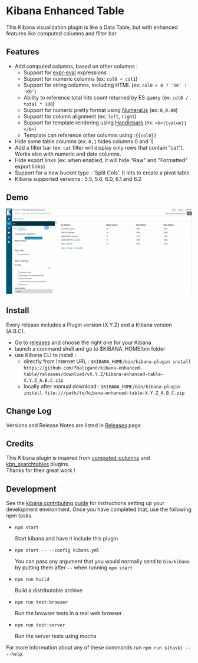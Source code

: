 # Kibana Enhanced Table

This Kibana visualization plugin is like a Data Table, but with enhanced features like computed columns and filter bar.

## Features

- Add computed columns, based on other columns :
  - Support for [expr-eval](https://github.com/silentmatt/expr-eval#expression-syntax) expressions
  - Support for numeric columns (ex: `col0 + col1`)
  - Support for string columns, including HTML (ex: `col0 > 0 ? 'OK' : 'KO'`)
  - Ability to reference total hits count returned by ES query (ex: `col0 / total * 100`)
  - Support for numeric pretty format using [Numeral.js](http://numeraljs.com/#format) (ex: `0,0.00`)
  - Support for column alignment (ex: `left`, `right`)
  - Support for template rendering using [Handlebars](http://handlebarsjs.com/expressions.html) (ex: `<b>{{value}}</b>`)
  - Template can reference other columns using :`{{col0}}`
- Hide some table columns (ex: `0,1` hides columns 0 and 1)
- Add a filter bar (ex: `cat` filter will display only rows that contain "cat"). Works also with numeric and date columns.
- Hide export links (ex: when enabled, it will hide "Raw" and "Formatted" export links)
- Support for a new bucket type : 'Split Cols'. It lets to create a pivot table.
- Kibana supported versions : 5.5, 5.6, 6.0, 6.1 and 6.2


## Demo

![Demo](docs/demo.gif)


## Install

Every release includes a Plugin version (X.Y.Z) and a Kibana version (A.B.C).

- Go to [releases](https://github.com/fbaligand/kibana-enhanced-table/releases "Go to releases!") and choose the right one for your Kibana
- launch a command shell and go to $KIBANA_HOME/bin folder
- use Kibana CLI to install : 
  - directly from Internet URL :
`$KIBANA_HOME/bin/kibana-plugin install https://github.com/fbaligand/kibana-enhanced-table/releases/download/vX.Y.Z/kibana-enhanced-table-X.Y.Z_A.B.C.zip`
  - locally after manual download :
`$KIBANA_HOME/bin/kibana-plugin install file:///path/to/kibana-enhanced-table-X.Y.Z_A.B.C.zip`


## Change Log

Versions and Release Notes are listed in [Releases](https://github.com/fbaligand/kibana-enhanced-table/releases) page


## Credits

This Kibana plugin is inspired from [computed-columns](https://github.com/seadiaz/computed-columns) and [kbn_searchtables](https://github.com/dlumbrer/kbn_searchtables) plugins.  
Thanks for their great work !

## Development

See the [kibana contributing guide](https://github.com/elastic/kibana/blob/master/CONTRIBUTING.md) for instructions setting up your development environment. Once you have completed that, use the following npm tasks.

  - `npm start`

    Start kibana and have it include this plugin

  - `npm start -- --config kibana.yml`

    You can pass any argument that you would normally send to `bin/kibana` by putting them after `--` when running `npm start`

  - `npm run build`

    Build a distributable archive

  - `npm run test:browser`

    Run the browser tests in a real web browser

  - `npm run test:server`

    Run the server tests using mocha

For more information about any of these commands run `npm run ${task} -- --help`.
